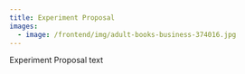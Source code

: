 ```yaml
---
title: Experiment Proposal
images:
  - image: /frontend/img/adult-books-business-374016.jpg
---
```

Experiment Proposal text
